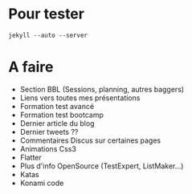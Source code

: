 Pour tester
===========

    jekyll --auto --server

A faire
=======

 + Section BBL (Sessions, planning, autres baggers)
 + Liens vers toutes mes présentations
 + Formation test avancé
 + Formation test bootcamp
 + Dernier article du blog
 + Dernier tweets ??
 + Commentaires Discus sur certaines pages
 + Animations Css3
 + Flatter
 + Plus d'info OpenSource (TestExpert, ListMaker...)
 + Katas
 + Konami code
 